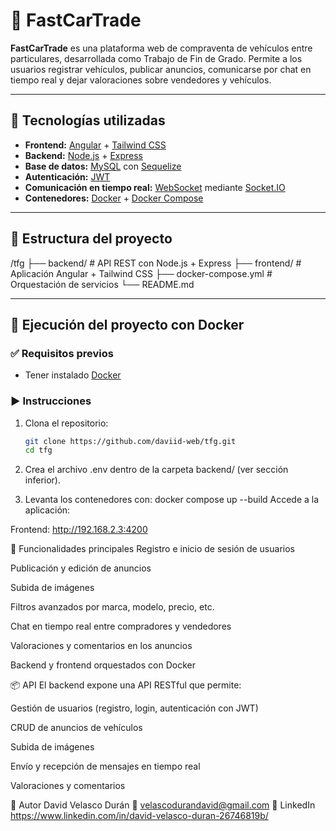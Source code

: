# 🚗 FastCarTrade

**FastCarTrade** es una plataforma web de compraventa de vehículos entre particulares, desarrollada como Trabajo de Fin de Grado. Permite a los usuarios registrar vehículos, publicar anuncios, comunicarse por chat en tiempo real y dejar valoraciones sobre vendedores y vehículos.

---

## 🧰 Tecnologías utilizadas

- **Frontend:** [Angular](https://angular.io/) + [Tailwind CSS](https://tailwindcss.com/)
- **Backend:** [Node.js](https://nodejs.org/) + [Express](https://expressjs.com/)
- **Base de datos:** [MySQL](https://www.mysql.com/) con [Sequelize](https://sequelize.org/)
- **Autenticación:** [JWT](https://jwt.io/)
- **Comunicación en tiempo real:** [WebSocket](https://developer.mozilla.org/en-US/docs/Web/API/WebSockets_API) mediante [Socket.IO](https://socket.io/)
- **Contenedores:** [Docker](https://www.docker.com/) + [Docker Compose](https://docs.docker.com/compose/)

---

## 📁 Estructura del proyecto
/tfg
├── backend/ # API REST con Node.js + Express
├── frontend/ # Aplicación Angular + Tailwind CSS
├── docker-compose.yml # Orquestación de servicios
└── README.md


---

## 🚀 Ejecución del proyecto con Docker

### ✅ Requisitos previos

- Tener instalado [Docker](https://www.docker.com/products/docker-desktop)

### ▶️ Instrucciones

1. Clona el repositorio:

   ```bash
   git clone https://github.com/daviid-web/tfg.git
   cd tfg

2. Crea el archivo .env dentro de la carpeta backend/ (ver sección inferior).

3. Levanta los contenedores con:
docker compose up --build
Accede a la aplicación:

Frontend: http://192.168.2.3:4200


🧪 Funcionalidades principales
Registro e inicio de sesión de usuarios

Publicación y edición de anuncios

Subida de imágenes

Filtros avanzados por marca, modelo, precio, etc.

Chat en tiempo real entre compradores y vendedores

Valoraciones y comentarios en los anuncios

Backend y frontend orquestados con Docker


📦 API
El backend expone una API RESTful que permite:

Gestión de usuarios (registro, login, autenticación con JWT)

CRUD de anuncios de vehículos

Subida de imágenes

Envío y recepción de mensajes en tiempo real

Valoraciones y comentarios

👤 Autor
David Velasco Durán
📧 velascodurandavid@gmail.com
🔗 LinkedIn 
https://www.linkedin.com/in/david-velasco-duran-26746819b/
